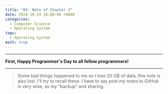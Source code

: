 ```yaml
---
title: "OS: Note of Chapter 2"
date: 2024-10-24 20:00:00 +0800
categories:
  - Computer Science
  - Operating System
tags:
  - Operating System
math: true
---
```


---

**First, Happy Programmer's Day to all fellow programmers!**

---

> Some bad things happened to me so I lose 20 GB of data, this note is also lost. I'll try to recall these.
> I have to say post my notes to GitHub is very wise, as my "backup" and sharing.
